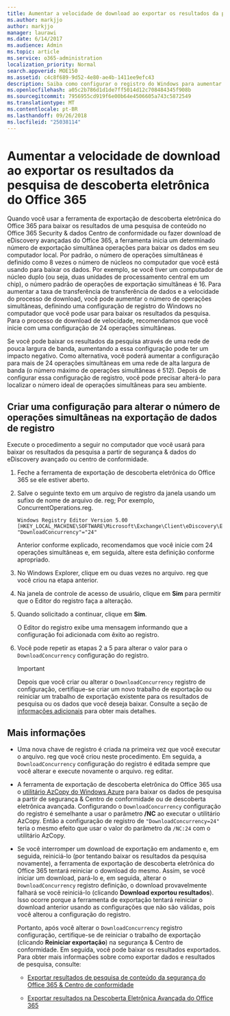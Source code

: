 ```yaml
---
title: Aumentar a velocidade de download ao exportar os resultados da pesquisa de descoberta eletrônica do Office 365
ms.author: markjjo
author: markjjo
manager: laurawi
ms.date: 6/14/2017
ms.audience: Admin
ms.topic: article
ms.service: o365-administration
localization_priority: Normal
search.appverid: MOE150
ms.assetid: c4c8f689-9d52-4e80-ae4b-1411ee9efc43
description: Saiba como configurar o registro do Windows para aumentar a taxa de transferência de dados ao fazer o download de resultados da pesquisa e pesquisa de dados a partir de segurança do Office 365 &amp; descoberta eletrônica do Centro de conformidade e avançadas do Office 365.
ms.openlocfilehash: a05c2b786d1d1de7ff5014d12c708484345f908b
ms.sourcegitcommit: 7956955cd919f6e00b64e4506605a743c5872549
ms.translationtype: MT
ms.contentlocale: pt-BR
ms.lasthandoff: 09/26/2018
ms.locfileid: "25038114"
---
```

# <a name="increase-the-download-speed-when-exporting-ediscovery-search-results-from-office-365"></a>Aumentar a velocidade de download ao exportar os resultados da pesquisa de descoberta eletrônica do Office 365

Quando você usar a ferramenta de exportação de descoberta eletrônica do Office 365 para baixar os resultados de uma pesquisa de conteúdo no Office 365 Security &amp; dados Centro de conformidade ou fazer download de eDiscovery avançadas do Office 365, a ferramenta inicia um determinado número de exportação simultânea operações para baixar os dados em seu computador local. Por padrão, o número de operações simultâneas é definido como 8 vezes o número de núcleos no computador que você está usando para baixar os dados. Por exemplo, se você tiver um computador de núcleo duplo (ou seja, duas unidades de processamento central em um chip), o número padrão de operações de exportação simultâneas é 16. Para aumentar a taxa de transferência de transferência de dados e a velocidade do processo de download, você pode aumentar o número de operações simultâneas, definindo uma configuração de registro do Windows no computador que você pode usar para baixar os resultados da pesquisa. Para o processo de download de velocidade, recomendamos que você inicie com uma configuração de 24 operações simultâneas.
  
Se você pode baixar os resultados da pesquisa através de uma rede de pouca largura de banda, aumentando a essa configuração pode ter um impacto negativo. Como alternativa, você poderá aumentar a configuração para mais de 24 operações simultâneas em uma rede de alta largura de banda (o número máximo de operações simultâneas é 512). Depois de configurar essa configuração de registro, você pode precisar alterá-lo para localizar o número ideal de operações simultâneas para seu ambiente.
  
## <a name="create-a-registry-setting-to-change-the-number-of-concurrent-operations-when-exporting-data"></a>Criar uma configuração para alterar o número de operações simultâneas na exportação de dados de registro

Execute o procedimento a seguir no computador que você usará para baixar os resultados da pesquisa a partir de segurança &amp; dados do eDiscovery avançado ou centro de conformidade.
  
1. Feche a ferramenta de exportação de descoberta eletrônica do Office 365 se ele estiver aberto. 
    
2. Salve o seguinte texto em um arquivo de registro da janela usando um sufixo de nome de arquivo de. reg; Por exemplo, ConcurrentOperations.reg. 
    
    ```
    Windows Registry Editor Version 5.00
    [HKEY_LOCAL_MACHINE\SOFTWARE\Microsoft\Exchange\Client\eDiscovery\ExportTool]
    "DownloadConcurrency"="24"
    ```

    Anterior conforme explicado, recomendamos que você inicie com 24 operações simultâneas e, em seguida, altere esta definição conforme apropriado.
    
3. No Windows Explorer, clique em ou duas vezes no arquivo. reg que você criou na etapa anterior.
    
4. Na janela de controle de acesso de usuário, clique em **Sim** para permitir que o Editor do registro faça a alteração. 
    
5. Quando solicitado a continuar, clique em **Sim**.
    
    O Editor do registro exibe uma mensagem informando que a configuração foi adicionada com êxito ao registro.
    
6. Você pode repetir as etapas 2 a 5 para alterar o valor para o `DownloadConcurrency` configuração do registro. 
    
    > [!IMPORTANT]
    > Depois que você criar ou alterar o `DownloadConcurrency` registro de configuração, certifique-se criar um novo trabalho de exportação ou reiniciar um trabalho de exportação existente para os resultados de pesquisa ou os dados que você deseja baixar. Consulte a seção de [informações adicionais](increase-download-speeds-when-exporting-ediscovery-results.md#moreinfo) para obter mais detalhes. 
  
## <a name="more-information"></a>Mais informações

- Uma nova chave de registro é criada na primeira vez que você executar o arquivo. reg que você criou neste procedimento. Em seguida, a `DownloadConcurrency` configuração do registro é editada sempre que você alterar e execute novamente o arquivo. reg editar. 
    
- A ferramenta de exportação de descoberta eletrônica do Office 365 usa o [utilitário AzCopy do Windows Azure](https://go.microsoft.com/fwlink/?linkid=849949) para baixar os dados de pesquisa a partir de segurança &amp; Centro de conformidade ou de descoberta eletrônica avançada. Configurando o `DownloadConcurrency` configuração do registro é semelhante a usar o parâmetro **/NC** ao executar o utilitário AzCopy. Então a configuração de registro de `"DownloadConcurrency=24"` teria o mesmo efeito que usar o valor do parâmetro da `/NC:24` com o utilitário AzCopy. 
    
- Se você interromper um download de exportação em andamento e, em seguida, reiniciá-lo (por tentando baixar os resultados da pesquisa novamente), a ferramenta de exportação de descoberta eletrônica do Office 365 tentará reiniciar o download do mesmo. Assim, se você iniciar um download, pará-lo e, em seguida, alterar o `DownloadConcurrency` registro definição, o download provavelmente falhará se você reiniciá-lo (clicando **Download exportou resultados**). Isso ocorre porque a ferramenta de exportação tentará reiniciar o download anterior usando as configurações que não são válidas, pois você alterou a configuração do registro.
    
    Portanto, após você alterar o `DownloadConcurrency` registro configuração, certifique-se de reiniciar o trabalho de exportação (clicando **Reiniciar exportação**) na segurança &amp; Centro de conformidade. Em seguida, você pode baixar os resultados exportados. Para obter mais informações sobre como exportar dados e resultados de pesquisa, consulte:
    
  - [Exportar resultados de pesquisa de conteúdo da segurança do Office 365 &amp; Centro de conformidade](export-search-results.md)
    
  - [Exportar resultados na Descoberta Eletrônica Avançada do Office 365](export-results-in-advanced-ediscovery.md)
    
